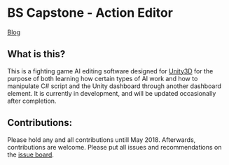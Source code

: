 # BS Capstone - Action Editor

[Blog][blog]

## What is this?
This is a fighting game AI editing software designed for [Unity3D][unity] for the purpose of both learning how certain types of AI work and how  to manipulate C# script and the Unity dashboard through another dashboard element.
It is currently in development, and will be updated occasionally after completion.

## Contributions:
Please hold any and all contributions untill May 2018.
Afterwards, contributions are welcome.
Please put all issues and recommendations on the [issue board][issue].

[unity]: https://unity3d.com/
[issue]: https://github.com/scdash/Capstone/issues
[blog]: https://stevescapstone.blogspot.com/
